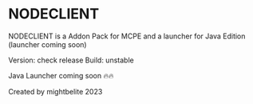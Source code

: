 # NODECLIENT
NODECLIENT is a Addon Pack for MCPE and a launcher for Java Edition (launcher coming soon)

Version: check release
Build: unstable

Java Launcher coming soon 🔥🔥

Created by mightbelite 2023
